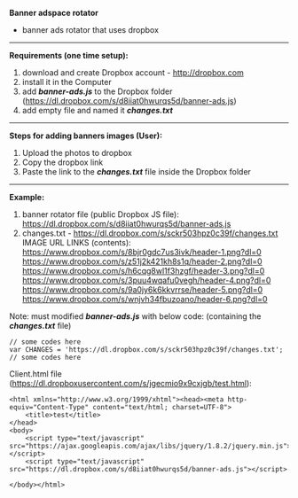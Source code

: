**Banner adspace rotator**
- banner ads rotator that uses dropbox


----------


**Requirements (one time setup):**

1. download and create Dropbox account - http://dropbox.com
2.  install it in the Computer
3. add ***banner-ads.js*** to the Dropbox folder (https://dl.dropbox.com/s/d8iiat0hwurqs5d/banner-ads.js)
4. add empty file and named it ***changes.txt***


----------


**Steps for adding banners images (User):**

1. Upload the photos to dropbox
2. Copy the dropbox link
3. Paste the link to the ***changes.txt*** file inside the Dropbox folder


----------


**Example:**

1. banner rotator file (public Dropbox JS file):
https://dl.dropbox.com/s/d8iiat0hwurqs5d/banner-ads.js
2. changes.txt - https://dl.dropbox.com/s/sckr503hpz0c39f/changes.txt
IMAGE URL LINKS (contents):
 https://www.dropbox.com/s/8bjr0gdc7us3ivk/header-1.png?dl=0
https://www.dropbox.com/s/z51j2k421kh8s1q/header-2.png?dl=0
https://www.dropbox.com/s/h6cqg8wl1f3hzgf/header-3.png?dl=0
https://www.dropbox.com/s/3puu4wqafu0vegh/header-4.png?dl=0
https://www.dropbox.com/s/9a0jy6k6kkvrrse/header-5.png?dl=0
https://www.dropbox.com/s/wnjvh34fbuzoano/header-6.png?dl=0

Note:  must modified ***banner-ads.js*** with below code: (containing the ***changes.txt*** file)

    // some codes here
    var CHANGES = 'https://dl.dropbox.com/s/sckr503hpz0c39f/changes.txt';
    // some codes here



Client.html file (https://dl.dropboxusercontent.com/s/jgecmio9x9cxjgb/test.html):

    <html xmlns="http://www.w3.org/1999/xhtml"><head><meta http-equiv="Content-Type" content="text/html; charset=UTF-8">
    	<title>test</title>
    </head>
    <body>
    	<script type="text/javascript" src="https://ajax.googleapis.com/ajax/libs/jquery/1.8.2/jquery.min.js"></script>
    	<script type="text/javascript" src="https://dl.dropbox.com/s/d8iiat0hwurqs5d/banner-ads.js"></script>
    	
    </body></html>

